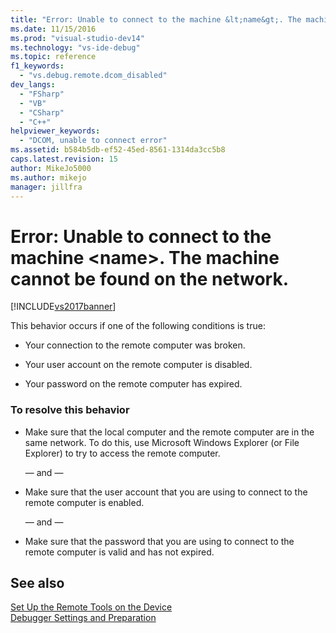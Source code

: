 ```yaml
---
title: "Error: Unable to connect to the machine &lt;name&gt;. The machine cannot be found on the network. | Microsoft Docs"
ms.date: 11/15/2016
ms.prod: "visual-studio-dev14"
ms.technology: "vs-ide-debug"
ms.topic: reference
f1_keywords: 
  - "vs.debug.remote.dcom_disabled"
dev_langs: 
  - "FSharp"
  - "VB"
  - "CSharp"
  - "C++"
helpviewer_keywords: 
  - "DCOM, unable to connect error"
ms.assetid: b584b5db-ef52-45ed-8561-1314da3cc5b8
caps.latest.revision: 15
author: MikeJo5000
ms.author: mikejo
manager: jillfra
---
```

# Error: Unable to connect to the machine &lt;name&gt;. The machine cannot be found on the network.
[!INCLUDE[vs2017banner](../includes/vs2017banner.md)]

This behavior occurs if one of the following conditions is true:  
  
- Your connection to the remote computer was broken.  
  
- Your user account on the remote computer is disabled.  
  
- Your password on the remote computer has expired.  
  
### To resolve this behavior  
  
- Make sure that the local computer and the remote computer are in the same network. To do this, use Microsoft Windows Explorer (or File Explorer) to try to access the remote computer.  
  
     — and —  
  
- Make sure that the user account that you are using to connect to the remote computer is enabled.  
  
     — and —  
  
- Make sure that the password that you are using to connect to the remote computer is valid and has not expired.  
  
## See also  
 [Set Up the Remote Tools on the Device](https://msdn.microsoft.com/library/90f45630-0d26-4698-8c1f-63f85a12db9c)   
 [Debugger Settings and Preparation](../debugger/debugger-settings-and-preparation.md)

